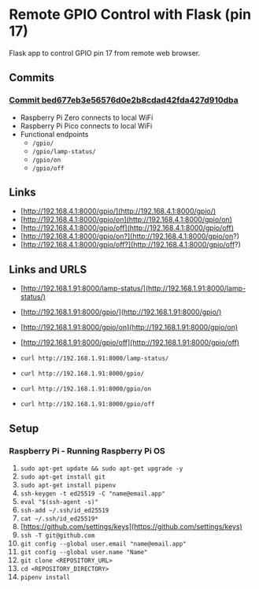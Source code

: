 # Remote GPIO Control with Flask (pin 17)

Flask app to control GPIO pin 17 from remote web browser.

## Commits

### [Commit bed677eb3e56576d0e2b8cdad42fda427d910dba](https://github.com/brucestull/raspi-zero-lamp-server/tree/bed677eb3e56576d0e2b8cdad42fda427d910dba)

- Raspberry Pi Zero connects to local WiFi
- Raspberry Pi Pico connects to local WiFi
- Functional endpoints
    - `/gpio/`
    - `/gpio/lamp-status/`
    - `/gpio/on`
    - `/gpio/off`

## Links

- [http://192.168.4.1:8000/gpio/](http://192.168.4.1:8000/gpio/)
- [http://192.168.4.1:8000/gpio/on](http://192.168.4.1:8000/gpio/on)
- [http://192.168.4.1:8000/gpio/off](http://192.168.4.1:8000/gpio/off)
- [http://192.168.4.1:8000/gpio/on?](http://192.168.4.1:8000/gpio/on?)
- [http://192.168.4.1:8000/gpio/off?](http://192.168.4.1:8000/gpio/off?)


## Links and URLS

- [http://192.168.1.91:8000/lamp-status/](http://192.168.1.91:8000/lamp-status/)
- [http://192.168.1.91:8000/gpio/](http://192.168.1.91:8000/gpio/)
- [http://192.168.1.91:8000/gpio/on](http://192.168.1.91:8000/gpio/on)
- [http://192.168.1.91:8000/gpio/off](http://192.168.1.91:8000/gpio/off)

- `curl http://192.168.1.91:8000/lamp-status/`
- `curl http://192.168.1.91:8000/gpio/`
- `curl http://192.168.1.91:8000/gpio/on`
- `curl http://192.168.1.91:8000/gpio/off`

## Setup

### Raspberry Pi - Running Raspberry Pi OS

1. `sudo apt-get update && sudo apt-get upgrade -y`
1. `sudo apt-get install git`
1. `sudo apt-get install pipenv`
1. `ssh-keygen -t ed25519 -C "name@email.app"`
1. `eval "$(ssh-agent -s)"`
1. `ssh-add ~/.ssh/id_ed25519`
1. `cat ~/.ssh/id_ed25519*`
1. [https://github.com/settings/keys](https://github.com/settings/keys)
1. `ssh -T git@github.com`
1. `git config --global user.email "name@email.app"`
1. `git config --global user.name "Name"`
1. `git clone <REPOSITORY_URL>`
1. `cd <REPOSITORY_DIRECTORY>`
1. `pipenv install`
